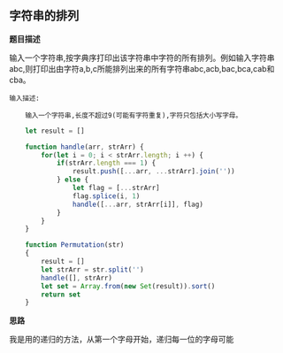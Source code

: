 ## 字符串的排列
**题目描述**

输入一个字符串,按字典序打印出该字符串中字符的所有排列。例如输入字符串abc,则打印出由字符a,b,c所能排列出来的所有字符串abc,acb,bac,bca,cab和cba。

`输入描述:`<br>
```
    输入一个字符串,长度不超过9(可能有字符重复),字符只包括大小写字母。
```

```javascript
    let result = []

    function handle(arr, strArr) {
        for(let i = 0; i < strArr.length; i ++) {
            if(strArr.length === 1) {
                result.push([...arr, ...strArr].join(''))
            } else {
                let flag = [...strArr]
                flag.splice(i, 1)
                handle([...arr, strArr[i]], flag)
            }
        }
    }

    function Permutation(str)
    {
        result = []
        let strArr = str.split('')
        handle([], strArr)
        let set = Array.from(new Set(result)).sort()
        return set
    }
```

**思路**

我是用的递归的方法，从第一个字母开始，递归每一位的字母可能